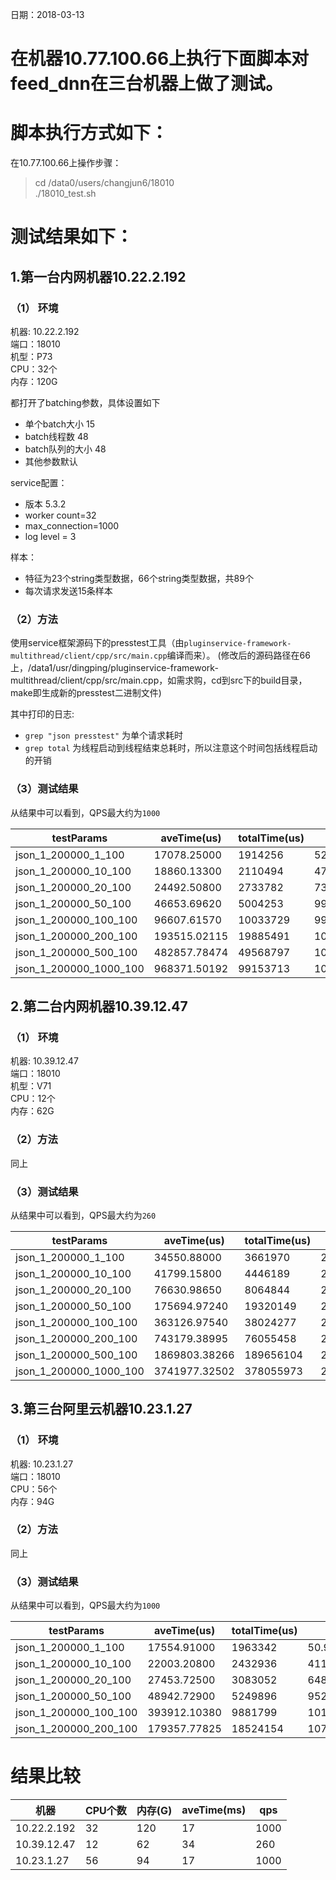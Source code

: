日期：2018-03-13
# 在机器10.77.100.66上执行下面脚本对feed_dnn在三台机器上做了测试。  
# 脚本执行方式如下：  
在10.77.100.66上操作步骤：
>cd /data0/users/changjun6/18010  
>./18010_test.sh
# 测试结果如下：
## 1.第一台内网机器10.22.2.192 
### （1） 环境 ##
机器: 10.22.2.192  
端口：18010  
机型：P73  
CPU：32个    
内存：120G

都打开了batching参数，具体设置如下

* 单个batch大小 15
* batch线程数 48
* batch队列的大小 48
* 其他参数默认

service配置：

* 版本 5.3.2
* worker count=32
* max_connection=1000
* log level = 3

样本：

* 特征为23个string类型数据，66个string类型数据，共89个
* 每次请求发送15条样本

### （2）方法 

使用service框架源码下的presstest工具（由`pluginservice-framework-multithread/client/cpp/src/main.cpp`编译而来）。
(修改后的源码路径在66上，/data1/usr/dingping/pluginservice-framework-multithread/client/cpp/src/main.cpp，如需求购，cd到src下的build目录，make即生成新的presstest二进制文件)

其中打印的日志:
    
* `grep "json presstest"` 为单个请求耗时
* `grep total` 为线程启动到线程结束总耗时，所以注意这个时间包括线程启动的开销

### （3）测试结果
从结果中可以看到，QPS最大约为`1000`   

testParams | aveTime(us) | totalTime(us) | qps 
---|---|---|---
json_1_200000_1_100 | 17078.25000| 1914256 |52.23962 
json_1_200000_10_100 | 18860.13300|2110494|473.82272
json_1_200000_20_100 | 24492.50800|2733782|731.58723
json_1_200000_50_100|46653.69620|5004253| 999.15012  
json_1_200000_100_100|96607.61570|10033729| 996.63844  
json_1_200000_200_100|193515.02115|19885491| 1005.75842  
json_1_200000_500_100|482857.78474|49568797| 1008.69908
json_1_200000_1000_100|968371.50192|99153713|1008.53510 
## 2.第二台内网机器10.39.12.47
### （1） 环境 ##
机器: 10.39.12.47  
端口：18010  
机型：V71  
CPU：12个    
内存：62G
### （2）方法 
同上
### （3）测试结果
从结果中可以看到，QPS最大约为`260`   

testParams | aveTime(us) | totalTime(us) | qps 
---|---|---|---
json_1_200000_1_100 | 34550.88000| 3661970 | 27.30771 
json_1_200000_10_100 | 41799.15800 | 4446189 | 224.91172
json_1_200000_20_100 | 76630.98650 | 8064844 | 247.98992
json_1_200000_50_100 | 175694.97240 | 19320149 | 258.79718 
json_1_200000_100_100 | 363126.97540 | 38024277 | 262.98988  
json_1_200000_200_100 | 743179.38995 | 76055458 | 262.96601  
json_1_200000_500_100 | 1869803.38266 | 189656104 | 263.63507
json_1_200000_1000_100 | 3741977.32502 | 378055973 | 264.51110 
## 3.第三台阿里云机器10.23.1.27
### （1） 环境 ##
机器: 10.23.1.27   
端口：18010  
CPU：56个    
内存：94G
### （2）方法 
同上
### （3）测试结果
从结果中可以看到，QPS最大约为`1000`   

testParams | aveTime(us) | totalTime(us) | qps 
---|---|---|---
json_1_200000_1_100 | 17554.91000| 1963342 | 50.93356 
json_1_200000_10_100 | 22003.20800 | 2432936 | 411.02602
json_1_200000_20_100 | 27453.72500| 3083052 | 648.70784
json_1_200000_50_100 | 48942.72900 | 5249896 | 952.39982 
json_1_200000_100_100 | 393912.10380 | 9881799 | 1011.96149  
json_1_200000_200_100 | 179357.77825 | 18524154 | 1079.67144  

# 结果比较    

机器 | CPU个数 | 内存(G) | aveTime(ms) | qps
---|---|---|---|---
10.22.2.192 | 32 | 120| 17 | 1000 
10.39.12.47 | 12 | 62 | 34 | 260
10.23.1.27 | 56 |94| 17 | 1000
  

    
    

